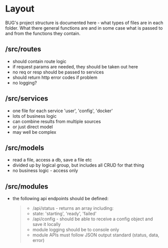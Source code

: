 # Layout

BUG's project structure is documented here - what types of files are in each folder. What there general functions are and in some case what is passed to and from the functions they contain.

## /src/routes

-   should contain route logic
-   if request params are needed, they should be taken out here
-   no req or resp should be passed to services
-   should return http error codes if problem
-   no logging?

## /src/services

-   one file for each service 'user', 'config', 'docker'
-   lots of business logic
-   can combine results from multiple sources
-   or just direct model
-   may well be complex

## /src/models

-   read a file, access a db, save a file etc
-   divided up by logical group, but includes all CRUD for that thing
-   no business logic - access only

## /src/modules

-   the following api endpoints should be defined:
    > -   /api/status - returns an array including:
    > -   state: 'starting', 'ready', 'failed'
    > -   /api/config - should be able to receive a config object and save it locally
    > -   module logging should be to console only
    > -   module APIs must follow JSON output standard (status, data, error)
